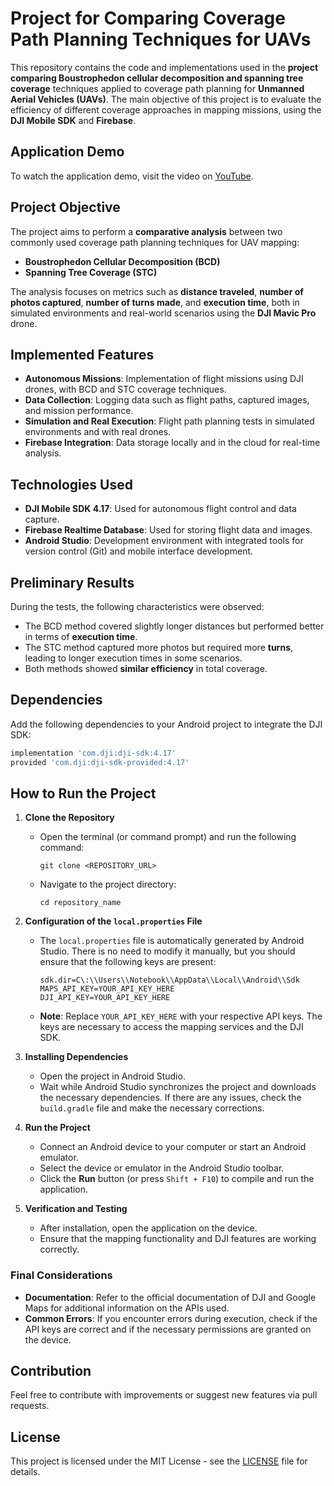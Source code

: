 # Project for Comparing Coverage Path Planning Techniques for UAVs

This repository contains the code and implementations used in the **project comparing Boustrophedon cellular decomposition and spanning tree coverage** techniques applied to coverage path planning for **Unmanned Aerial Vehicles (UAVs)**. The main objective of this project is to evaluate the efficiency of different coverage approaches in mapping missions, using the **DJI Mobile SDK** and **Firebase**.

## Application Demo

To watch the application demo, visit the video on [YouTube](https://youtu.be/x-V-9HLa1Ws).

## Project Objective

The project aims to perform a **comparative analysis** between two commonly used coverage path planning techniques for UAV mapping:

- **Boustrophedon Cellular Decomposition (BCD)**
- **Spanning Tree Coverage (STC)**

The analysis focuses on metrics such as **distance traveled**, **number of photos captured**, **number of turns made**, and **execution time**, both in simulated environments and real-world scenarios using the **DJI Mavic Pro** drone.

## Implemented Features

- **Autonomous Missions**: Implementation of flight missions using DJI drones, with BCD and STC coverage techniques.
- **Data Collection**: Logging data such as flight paths, captured images, and mission performance.
- **Simulation and Real Execution**: Flight path planning tests in simulated environments and with real drones.
- **Firebase Integration**: Data storage locally and in the cloud for real-time analysis.

## Technologies Used

- **DJI Mobile SDK 4.17**: Used for autonomous flight control and data capture.
- **Firebase Realtime Database**: Used for storing flight data and images.
- **Android Studio**: Development environment with integrated tools for version control (Git) and mobile interface development.

## Preliminary Results

During the tests, the following characteristics were observed:

- The BCD method covered slightly longer distances but performed better in terms of **execution time**.
- The STC method captured more photos but required more **turns**, leading to longer execution times in some scenarios.
- Both methods showed **similar efficiency** in total coverage.

## Dependencies

Add the following dependencies to your Android project to integrate the DJI SDK:

```groovy
implementation 'com.dji:dji-sdk:4.17'
provided 'com.dji:dji-sdk-provided:4.17'
```

## How to Run the Project

1. **Clone the Repository**

   - Open the terminal (or command prompt) and run the following command:
     ```
     git clone <REPOSITORY_URL>
     ```
   - Navigate to the project directory:
     ```
     cd repository_name
     ```

2. **Configuration of the `local.properties` File**

   - The `local.properties` file is automatically generated by Android Studio. There is no need to modify it manually, but you should ensure that the following keys are present:
     ```
     sdk.dir=C\:\\Users\\Notebook\\AppData\\Local\\Android\\Sdk
     MAPS_API_KEY=YOUR_API_KEY_HERE
     DJI_API_KEY=YOUR_API_KEY_HERE
     ```
   - **Note**: Replace `YOUR_API_KEY_HERE` with your respective API keys. The keys are necessary to access the mapping services and the DJI SDK.

3. **Installing Dependencies**

   - Open the project in Android Studio.
   - Wait while Android Studio synchronizes the project and downloads the necessary dependencies. If there are any issues, check the `build.gradle` file and make the necessary corrections.

4. **Run the Project**

   - Connect an Android device to your computer or start an Android emulator.
   - Select the device or emulator in the Android Studio toolbar.
   - Click the **Run** button (or press `Shift + F10`) to compile and run the application.

5. **Verification and Testing**

   - After installation, open the application on the device.
   - Ensure that the mapping functionality and DJI features are working correctly.

### Final Considerations

- **Documentation**: Refer to the official documentation of DJI and Google Maps for additional information on the APIs used.
- **Common Errors**: If you encounter errors during execution, check if the API keys are correct and if the necessary permissions are granted on the device.

## Contribution

Feel free to contribute with improvements or suggest new features via pull requests.

## License

This project is licensed under the MIT License - see the [LICENSE](LICENSE) file for details.
